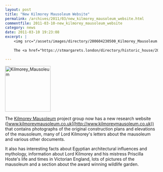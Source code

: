 ```yaml
---
layout: post
title: "New Kilmorey Mausoleum Website"
permalink: /archives/2011/03/new_kilmorey_mausoleum_website.html
commentfile: 2011-03-10-new_kilmorey_mausoleum_website
category: news
date: 2011-03-10 19:23:08
excerpt: |
    <img src="/assets/images/directory/200604230500_Kilmorey_Mausoleum.jpg"  alt="Kilmorey_Mausoleum" class="photo right" width="150" height="150" />
    
    The <a href="https://stmargarets.london/directory/historic_house/200604230500">Kilmorey Mausoleum</a> project group now has a new research website ("www.kilmoreymausoleum.co.uk":http://www.kilmoreymausoleum.co.uk) that contains photographs of the original construction plans and elevations of the mausoleum, many of Lord Kilmorey's letters about the mausoleum and various other documents.

---
```


<img src="/assets/images/directory/200604230500_Kilmorey_Mausoleum.jpg"  alt="Kilmorey_Mausoleum" class="photo right" width="150" height="150" />

The [Kilmorey Mausoleum](https://stmargarets.london/directory/historic_house/200604230500) project group now has a new research website ([www.kilmoreymausoleum.co.uk](http://www.kilmoreymausoleum.co.uk)) that contains photographs of the original construction plans and elevations of the mausoleum, many of Lord Kilmorey's letters about the mausoleum and various other documents.

It also has interesting facts about Egyptian architectural influences and mythology, information about Lord Kilmorey and his mistress Priscilla Hoste's life and times in Victorian England, lots of pictures of the mausoleum and a section about the award winning wildlife garden.
